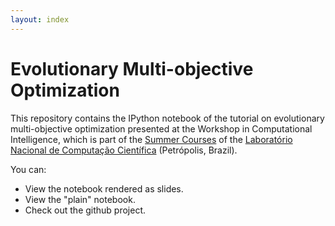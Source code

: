 ```yaml
---
layout: index
---
```



# Evolutionary Multi-objective Optimization

This repository contains the IPython notebook of the tutorial on evolutionary multi-objective optimization presented at the Workshop in Computational Intelligence, which is part of the [Summer Courses](http://www.lncc.br/eventoSeminario/eventoconsultar.php?idt_evento=323&vAno=2007&vVoltar=off) of the [Laboratório Nacional de Computação Científica](http://lncc.br) (Petrópolis, Brazil).

You can:

* View the notebook rendered as slides.
* View the "plain" notebook.
* Check out the github project.


